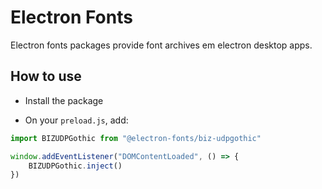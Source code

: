 # Electron Fonts

Electron fonts packages provide font archives em electron desktop apps.

## How to use

* Install the package

* On your `preload.js`, add:

```ts
import BIZUDPGothic from "@electron-fonts/biz-udpgothic"

window.addEventListener("DOMContentLoaded", () => {
    BIZUDPGothic.inject()
})
```